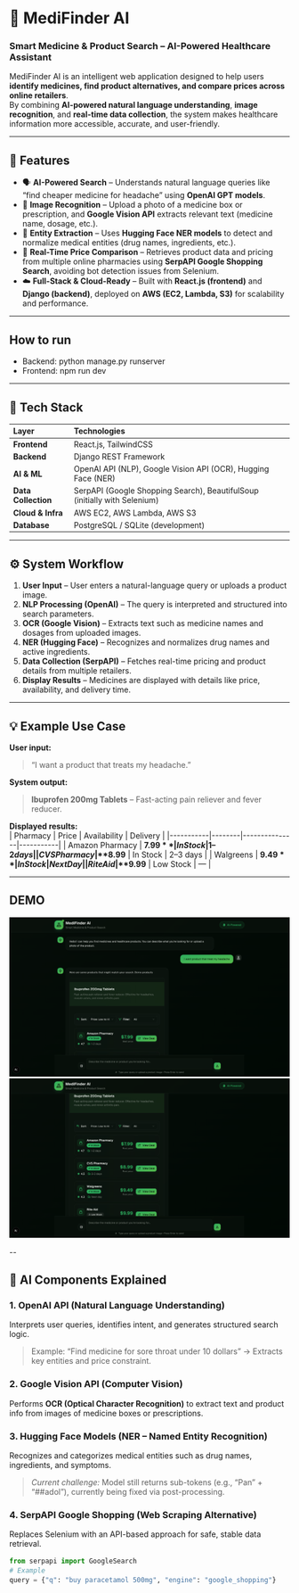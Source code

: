 # 🧠 MediFinder AI  
### Smart Medicine & Product Search – AI-Powered Healthcare Assistant  

MediFinder AI is an intelligent web application designed to help users **identify medicines, find product alternatives, and compare prices across online retailers**.  
By combining **AI-powered natural language understanding**, **image recognition**, and **real-time data collection**, the system makes healthcare information more accessible, accurate, and user-friendly.  

---

## 🚀 Features  

- 🗣️ **AI-Powered Search** – Understands natural language queries like “find cheaper medicine for headache” using **OpenAI GPT models**.  
- 📸 **Image Recognition** – Upload a photo of a medicine box or prescription, and **Google Vision API** extracts relevant text (medicine name, dosage, etc.).  
- 🧬 **Entity Extraction** – Uses **Hugging Face NER models** to detect and normalize medical entities (drug names, ingredients, etc.).  
- 🛒 **Real-Time Price Comparison** – Retrieves product data and pricing from multiple online pharmacies using **SerpAPI Google Shopping Search**, avoiding bot detection issues from Selenium.  
- ☁️ **Full-Stack & Cloud-Ready** – Built with **React.js (frontend)** and **Django (backend)**, deployed on **AWS (EC2, Lambda, S3)** for scalability and performance.  

---
## How to run   
- Backend: python manage.py runserver
- Frontend: npm run dev


---
## 🧰 Tech Stack  

| Layer | Technologies |
|:------|:-------------|
| **Frontend** | React.js, TailwindCSS |
| **Backend** | Django REST Framework |
| **AI & ML** | OpenAI API (NLP), Google Vision API (OCR), Hugging Face (NER) |
| **Data Collection** | SerpAPI (Google Shopping Search), BeautifulSoup (initially with Selenium) |
| **Cloud & Infra** | AWS EC2, AWS Lambda, AWS S3 |
| **Database** | PostgreSQL / SQLite (development) |

---

## ⚙️ System Workflow  

1. **User Input** – User enters a natural-language query or uploads a product image.  
2. **NLP Processing (OpenAI)** – The query is interpreted and structured into search parameters.  
3. **OCR (Google Vision)** – Extracts text such as medicine names and dosages from uploaded images.  
4. **NER (Hugging Face)** – Recognizes and normalizes drug names and active ingredients.  
5. **Data Collection (SerpAPI)** – Fetches real-time pricing and product details from multiple retailers.  
6. **Display Results** – Medicines are displayed with details like price, availability, and delivery time.  

---

## 💡 Example Use Case  

**User input:**  
> “I want a product that treats my headache.”  

**System output:**  
> **Ibuprofen 200mg Tablets** – Fast-acting pain reliever and fever reducer.  

**Displayed results:**  
| Pharmacy | Price | Availability | Delivery |
|-----------|--------|---------------|-----------|
| Amazon Pharmacy | **$7.99** | In Stock | 1–2 days |
| CVS Pharmacy | **$8.99** | In Stock | 2–3 days |
| Walgreens | **$9.49** | In Stock | Next Day |
| Rite Aid | **$9.99** | Low Stock | — |

---
## DEMO 
![Demo Screenshot 1](./demo/demo1.png)
![Demo Screenshot 2](./demo/demo2.png)

--
## 🧠 AI Components Explained  

### **1. OpenAI API (Natural Language Understanding)**  
Interprets user queries, identifies intent, and generates structured search logic.  
> Example: “Find medicine for sore throat under 10 dollars” → Extracts key entities and price constraint.

### **2. Google Vision API (Computer Vision)**  
Performs **OCR (Optical Character Recognition)** to extract text and product info from images of medicine boxes or prescriptions.

### **3. Hugging Face Models (NER – Named Entity Recognition)**  
Recognizes and categorizes medical entities such as drug names, ingredients, and symptoms.  
> *Current challenge:* Model still returns sub-tokens (e.g., “Pan” + “##adol”), currently being fixed via post-processing.

### **4. SerpAPI Google Shopping (Web Scraping Alternative)**  
Replaces Selenium with an API-based approach for safe, stable data retrieval.  
```python
from serpapi import GoogleSearch
# Example
query = {"q": "buy paracetamol 500mg", "engine": "google_shopping"}

